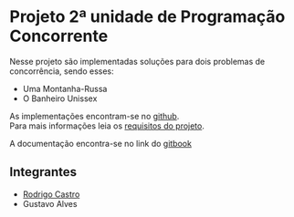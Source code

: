 # Projeto 2ª unidade de Programação Concorrente

Nesse projeto são implementadas soluções para dois problemas de concorrência, sendo esses:

* Uma Montanha-Russa
* O Banheiro Unissex

As implementações encontram-se no [github](https://github.com/rodrigondec/Sincronizacao-Prog-Concorrente).  
Para mais informações leia os [requisitos do projeto](https://github.com/rodrigondec/Sincronizacao-Prog-Concorrente/blob/master/Trabalho-Sincronizao.pdf).

A documentação encontra-se no link do [gitbook](https://rodrigondec.gitbooks.io/sincronizacao-programacao-concorrente/content/)

## Integrantes

* [Rodrigo Castro](https://github.com/rodrigondec)
* Gustavo Alves



